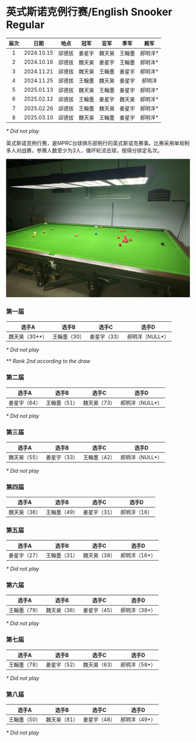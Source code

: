 # 英式斯诺克例行赛/English Snooker Regular

| 届次 | 日期        | 地点   | 冠军   | 亚军   | 季军  | 殿军   |
| :--: | :--------: | :----: | :---: | :----: | :---: | :---: |
| 1    | 2024.10.15 | 邱德拔 | 姜星宇 | 魏天昊 | 王翰墨 | 郝明洋\* |
| 2    | 2024.10.16 | 邱德拔 | 魏天昊 | 姜星宇 | 王翰墨 | 郝明洋\* |
| 3    | 2024.11.21 | 邱德拔 | 魏天昊 | 王翰墨 | 姜星宇 | 郝明洋\* |
| 4    | 2024.11.25 | 邱德拔 | 王翰墨 | 魏天昊 | 姜星宇 | 郝明洋 |
| 5    | 2025.01.13 | 邱德拔 | 魏天昊 | 王翰墨 | 姜星宇 | 郝明洋\* |
| 6    | 2025.02.12 | 邱德拔 | 王翰墨 | 姜星宇 | 魏天昊 | 郝明洋\* |
| 7    | 2025.02.26 | 邱德拔 | 王翰墨 | 魏天昊 | 姜星宇 | 郝明洋\* |
| 8    | 2025.03.10 | 邱德拔 | 魏天昊 | 王翰墨 | 姜星宇 | 郝明洋\* |

*\* Did not play*

英式斯诺克例行赛，是MPRC台球俱乐部例行的英式斯诺克赛事。比赛采用单局制多人对战赛，参赛人数至少为3人，循环轮流击球，按得分排定名次。

![](./img/english_snooker_regular.jpg)

### 第一届

| 选手A            | 选手B        | 选手C        | 选手D            |
| ---------------- | ------------ | ------------ | ---------------- |
| 魏天昊（30\*\*） | 王翰墨（30） | 姜星宇（33） | 郝明洋（NULL\*） |

*\* Did not play*

*\*\* Rank 2nd according to the draw*

### 第二届

| 选手A        | 选手B        | 选手C        | 选手D            |
| ------------ | ------------ | ------------ | ---------------- |
| 姜星宇（64） | 王翰墨（51） | 魏天昊（73） | 郝明洋（NULL\*） |

*\* Did not play*

### 第三届

| 选手A        | 选手B        | 选手C        | 选手D            |
| ------------ | ------------ | ------------ | ---------------- |
| 魏天昊（55） | 姜星宇（33） | 王翰墨（42） | 郝明洋（NULL\*） |

*\* Did not play*

### 第四届

| 选手A        | 选手B        | 选手C        | 选手D            |
| ------------ | ------------ | ------------ | ---------------- |
| 魏天昊（36） | 王翰墨（49） | 姜星宇（31） | 郝明洋（16） |

### 第五届

| 选手A        | 选手B        | 选手C        | 选手D            |
| ------------ | ------------ | ------------ | ---------------- |
| 姜星宇（27） | 王翰墨（31）  | 魏天昊（38） | 郝明洋（16\*） |

*\* Did not play*

### 第六届

| 选手A        | 选手B        | 选手C        | 选手D            |
| ------------ | ------------ | ------------ | ---------------- |
| 王翰墨（79） | 魏天昊（36）  | 姜星宇（45） | 郝明洋（38\*） |

*\* Did not play*

### 第七届

| 选手A        | 选手B        | 选手C        | 选手D            |
| ------------ | ------------ | ------------ | ---------------- |
| 王翰墨（78） | 姜星宇（52）  | 魏天昊（63） | 郝明洋（58\*） |

*\* Did not play*

### 第八届

| 选手A        | 选手B        | 选手C        | 选手D            |
| ------------ | ------------ | ------------ | ---------------- |
| 王翰墨（50） | 魏天昊（81）  | 姜星宇（48） | 郝明洋（49\*） |

*\* Did not play*